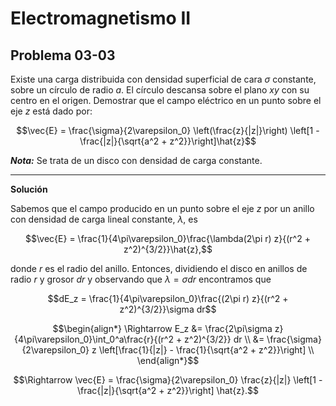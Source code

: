 # Electromagnetismo II
## Problema 03-03

Existe una carga distribuida con densidad superficial de cara $`\sigma`$
constante, sobre un círculo de radio $`a`$. El círculo descansa sobre el
plano $`xy`$ con su centro en el origen. Demostrar que el campo eléctrico
en un punto sobre el eje $`z`$ está dado por:

```math
\vec{E} = \frac{\sigma}{2\varepsilon_0}
\left(\frac{z}{|z|}\right)
\left[1 - \frac{|z|}{\sqrt{a^2 + z^2}}\right]\hat{z}
```

***Nota:*** Se trata de un disco con densidad de carga constante.

---

**Solución**

Sabemos que el campo producido en un punto sobre el eje $`z`$ por un anillo
con densidad de carga lineal constante, $`\lambda`$, es

```math
\vec{E} = \frac{1}{4\pi\varepsilon_0}\frac{\lambda(2\pi r) z}{(r^2 + z^2)^{3/2}}\hat{z},
```

donde $`r`$ es el radio del anillo.
Entonces, dividiendo el disco en anillos de radio $`r`$ y grosor $`dr`$ y
observando que $\lambda = \sigma dr$ encontramos que

```math
dE_z = \frac{1}{4\pi\varepsilon_0}\frac{(2\pi r) z}{(r^2 + z^2)^{3/2}}\sigma dr
```

```math
\begin{align*}
\Rightarrow E_z &= \frac{2\pi\sigma z}{4\pi\varepsilon_0}\int_0^a\frac{r}{(r^2 + z^2)^{3/2}} dr \\
&= \frac{\sigma}{2\varepsilon_0} z \left[\frac{1}{|z|} - \frac{1}{\sqrt{a^2 + z^2}}\right] \\
\end{align*}
```

```math
\Rightarrow
\vec{E} = \frac{\sigma}{2\varepsilon_0} \frac{z}{|z|} \left[1 - \frac{|z|}{\sqrt{a^2 + z^2}}\right] \hat{z}.
```

